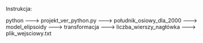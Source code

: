 Instrukcja:

python ---> projekt_ver_python.py  ---> południk_osiowy_dla_2000 ---> model_elipsoidy ---> transformacja ---> liczba_wierszy_nagłówka ---> plik_wejsciowy.txt
